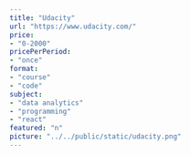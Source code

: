 ```yaml
---
title: "Udacity"
url: "https://www.udacity.com/"
price: 
- "0-2000"
pricePerPeriod: 
- "once"
format: 
- "course"
- "code"
subject: 
- "data analytics"
- "programming"
- "react"
featured: "n"
picture: "../../public/static/udacity.png"
---
```

